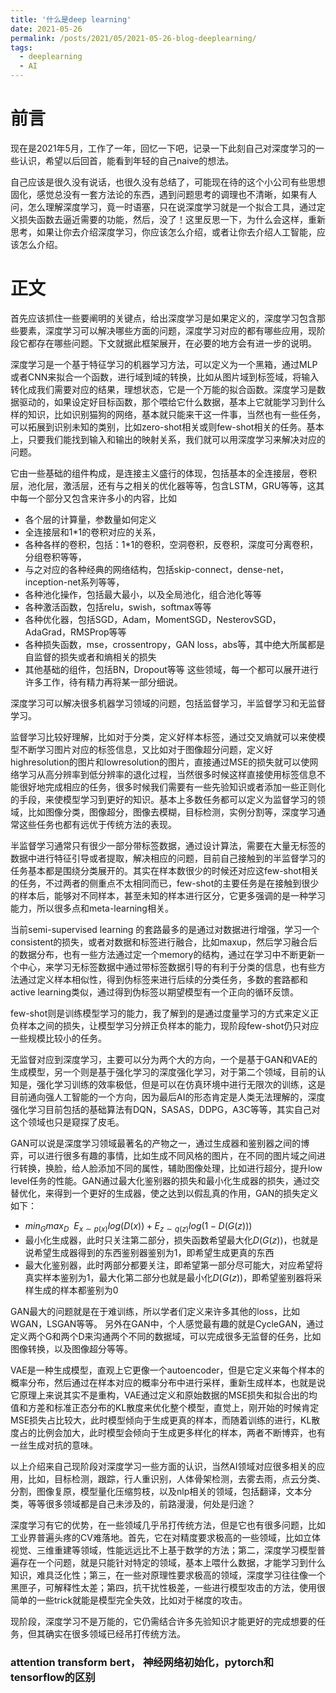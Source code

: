 ```yaml
---
title: '什么是deep learning'
date: 2021-05-26
permalink: /posts/2021/05/2021-05-26-blog-deeplearning/
tags:
  - deeplearning
  - AI
---
```


前言
=====
现在是2021年5月，工作了一年，回忆一下吧，记录一下此刻自己对深度学习的一些认识，希望以后回首，能看到年轻的自己naive的想法。

自己应该是很久没有说话，也很久没有总结了，可能现在待的这个小公司有些思想固化，感觉总没有一套方法论的东西，遇到问题思考的调理也不清晰，如果有人问，怎么理解深度学习，竟一时语塞，只在说深度学习就是一个拟合工具，通过定义损失函数去逼近需要的功能，然后，没了！这里反思一下，为什么会这样，重新思考，如果让你去介绍深度学习，你应该怎么介绍，或者让你去介绍人工智能，应该怎么介绍。

正文
=====
首先应该抓住一些要阐明的关键点，给出深度学习是如果定义的，深度学习包含那些要素，深度学习可以解决哪些方面的问题，深度学习对应的都有哪些应用，现阶段它都存在哪些问题。下文就据此框架展开，在必要的地方会有进一步的说明。

深度学习是一个基于特征学习的机器学习方法，可以定义为一个黑箱，通过MLP或者CNN来拟合一个函数，进行域到域的转换，比如从图片域到标签域，将输入转化成我们需要对应的结果，理想状态，它是一个万能的拟合函数。深度学习是数据驱动的，如果设定好目标函数，那个喂给它什么数据，基本上它就能学习到什么样的知识，比如识别猫狗的网络，基本就只能来干这一件事，当然也有一些任务，可以拓展到识别未知的类别，比如zero-shot相关或则few-shot相关的任务。基本上，只要我们能找到输入和输出的映射关系，我们就可以用深度学习来解决对应的问题。

它由一些基础的组件构成，是连接主义盛行的体现，包括基本的全连接层，卷积层，池化层，激活层，还有与之相关的优化器等等，包含LSTM，GRU等等，这其中每一个部分又包含来许多小的内容，比如
- 各个层的计算量，参数量如何定义
- 全连接层和1\*1的卷积对应的关系，
- 各种各样的卷积，包括：1\*1的卷积，空洞卷积，反卷积，深度可分离卷积，分组卷积等等，
- 与之对应的各种经典的网络结构，包括skip-connect，dense-net，inception-net系列等等，
- 各种池化操作，包括最大最小，以及全局池化，组合池化等等
- 各种激活函数，包括relu，swish，softmax等等
- 各种优化器，包括SGD，Adam，MomentSGD，NesterovSGD，AdaGrad，RMSProp等等
- 各种损失函数，mse，crossentropy，GAN loss，abs等，其中绝大所属都是自监督的损失或者和熵相关的损失
- 其他基础的组件，包括BN，Dropout等等
这些领域，每一个都可以展开进行许多工作，待有精力再将某一部分细说。

深度学习可以解决很多机器学习领域的问题，包括监督学习，半监督学习和无监督学习。

监督学习比较好理解，比如对于分类，定义好样本标签，通过交叉熵就可以来使模型不断学习图片对应的标签信息，又比如对于图像超分问题，定义好highresolution的图片和lowresolution的图片，直接通过MSE的损失就可以使网络学习从高分辨率到低分辨率的退化过程，当然很多时候这样直接使用标签信息不能很好地完成相应的任务，很多时候我们需要有一些先验知识或者添加一些正则化的手段，来使模型学习到更好的知识。基本上多数任务都可以定义为监督学习的领域，比如图像分类，图像超分，图像去模糊，目标检测，实例分割等，深度学习通常这些任务也都有远优于传统方法的表现。

半监督学习通常只有很少一部分带标签数据，通过设计算法，需要在大量无标签的数据中进行特征引导或者提取，解决相应的问题，目前自己接触到的半监督学习的任务基本都是围绕分类展开的。其实在样本数很少的时候还对应这few-shot相关的任务，不过两者的侧重点不太相同而已，few-shot的主要任务是在接触到很少的样本后，能够对不同样本，甚至未知的样本进行区分，它更多强调的是一种学习能力，所以很多点和meta-learning相关。

当前semi-supervised learning 的套路最多的是通过对数据进行增强，学习一个consistent的损失，或者对数据和标签进行融合，比如maxup，然后学习融合后的数据分布，也有一些方法通过定一个memory的结构，通过在学习中不断更新一个中心，来学习无标签数据中通过带标签数据引导的有利于分类的信息，也有些方法通过定义样本相似性，得到伪标签来进行后续的分类任务，多数的套路都和active learning类似，通过得到伪标签以期望模型有一个正向的循环反馈。

few-shot则是训练模型学习的能力，我了解到的是通过度量学习的方式来定义正负样本之间的损失，让模型学习分辨正负样本的能力，现阶段few-shot仍只对应一些规模比较小的任务。

无监督对应到深度学习，主要可以分为两个大的方向，一个是基于GAN和VAE的生成模型，另一个则是基于强化学习的深度强化学习，对于第二个领域，目前的认知是，强化学习训练的效率极低，但是可以在仿真环境中进行无限次的训练，这是目前通向强人工智能的一个方向，因为最后AI的形态肯定是人类无法理解的，深度强化学习目前包括的基础算法有DQN，SASAS，DDPG，A3C等等，其实自己对这个领域也只是窥探了皮毛。

GAN可以说是深度学习领域最著名的产物之一，通过生成器和鉴别器之间的博弈，可以进行很多有趣的事情，比如生成不同风格的图片，在不同的图片域之间进行转换，换脸，给人脸添加不同的属性，辅助图像处理，比如进行超分，提升low level任务的性能。GAN通过最大化鉴别器的损失和最小化生成器的损失，通过交替优化，来得到一个更好的生成器，使之达到以假乱真的作用，GAN的损失定义如下：
- $min_{G}max_{D} ~~ E_{x\sim p(x)}log(D(x)) + E_{z\sim q(z)}log(1-D(G(z)))$
- 最小化生成器，此时只关注第二部分，损失函数希望最大化$D(G(z))$，也就是说希望生成器得到的东西鉴别器鉴别为1，即希望生成更真的东西
- 最大化鉴别器，此时两部分都要关注，即希望第一部分尽可能大，对应希望将真实样本鉴别为1，最大化第二部分也就是最小化$D(G(z))$，即希望鉴别器将采样生成的样本都鉴别为0

GAN最大的问题就是在于难训练，所以学者们定义来许多其他的loss，比如WGAN，LSGAN等等。
另外在GAN中，个人感觉最有趣的就是CycleGAN，通过定义两个G和两个D来沟通两个不同的数据域，可以完成很多无监督的任务，比如图像转换，以及图像超分等等。

VAE是一种生成模型，直观上它更像一个autoencoder，但是它定义来每个样本的概率分布，然后通过在样本对应的概率分布中进行采样，重新生成样本，也就是说它原理上来说其实不是重构，VAE通过定义和原始数据的MSE损失和拟合出的均值和方差和标准正态分布的KL散度来优化整个模型，直觉上，刚开始的时候肯定MSE损失占比较大，此时模型倾向于生成更真的样本，而随着训练的进行，KL散度占的比例会加大，此时模型会倾向于生成更多样化的样本，两者不断博弈，也有一丝生成对抗的意味。

以上介绍来自己现阶段对深度学习一些方面的认识，当然AI领域对应很多相关的应用，比如，目标检测，跟踪，行人重识别，人体骨架检测，去雾去雨，点云分类、分割，图像复原，模型量化压缩剪枝，以及nlp相关的领域，包括翻译，文本分类，等等很多领域都是自己未涉及的，前路漫漫，何处是归途？

深度学习有它的优势，在一些领域几乎吊打传统方法，但是它也有很多问题，比如工业界普遍头疼的CV难落地。首先，它在对精度要求极高的一些领域，比如立体视觉、三维重建等领域，性能远远比不上基于数学的方法；第二，深度学习模型普遍存在一个问题，就是只能针对特定的领域，基本上喂什么数据，才能学习到什么知识，难具泛化性；第三，在一些对原理性要求极高的领域，深度学习往往像一个黑匣子，可解释性太差；第四，抗干扰性极差，一些进行模型攻击的方法，使用很简单的一些trick就能是模型完全失效，比如对于梯度的攻击。

现阶段，深度学习不是万能的，它仍需结合许多先验知识才能更好的完成想要的任务，但其确实在很多领域已经吊打传统方法。


### attention transform bert， 神经网络初始化，pytorch和tensorflow的区别




